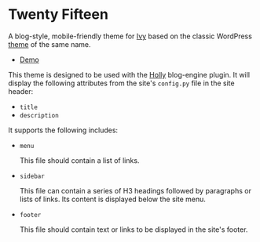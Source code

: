# Twenty Fifteen

[1]: https://github.com/dmulholl/ivy
[2]: https://wordpress.org/themes/twentyfifteen/
[3]: http://www.dmulholl.com/demos/twentyfifteen/
[4]: https://github.com/dmulholl/holly

A blog-style, mobile-friendly theme for [Ivy][1] based on the classic WordPress [theme][2] of the same name.

* [Demo][3]

This theme is designed to be used with the [Holly][4] blog-engine plugin.
It will display the following attributes from the site's `config.py` file in the site header:

* `title`
* `description`

It supports the following includes:

* `menu`

  This file should contain a list of links.

* `sidebar`

  This file can contain a series of H3 headings followed by paragraphs or lists of links.
  Its content is displayed below the site menu.

* `footer`

  This file should contain text or links to be displayed in the site's footer.
